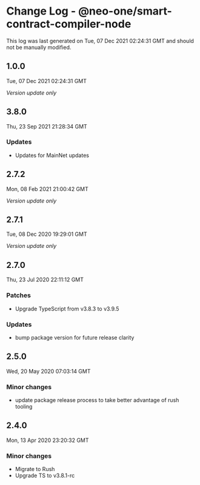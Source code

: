 # Change Log - @neo-one/smart-contract-compiler-node

This log was last generated on Tue, 07 Dec 2021 02:24:31 GMT and should not be manually modified.

## 1.0.0
Tue, 07 Dec 2021 02:24:31 GMT

*Version update only*

## 3.8.0
Thu, 23 Sep 2021 21:28:34 GMT

### Updates

- Updates for MainNet updates

## 2.7.2
Mon, 08 Feb 2021 21:00:42 GMT

*Version update only*

## 2.7.1
Tue, 08 Dec 2020 19:29:01 GMT

*Version update only*

## 2.7.0
Thu, 23 Jul 2020 22:11:12 GMT

### Patches

- Upgrade TypeScript from v3.8.3 to v3.9.5

### Updates

- bump package version for future release clarity

## 2.5.0
Wed, 20 May 2020 07:03:14 GMT

### Minor changes

- update package release process to take better advantage of rush tooling

## 2.4.0
Mon, 13 Apr 2020 23:20:32 GMT

### Minor changes

- Migrate to Rush
- Upgrade TS to v3.8.1-rc

